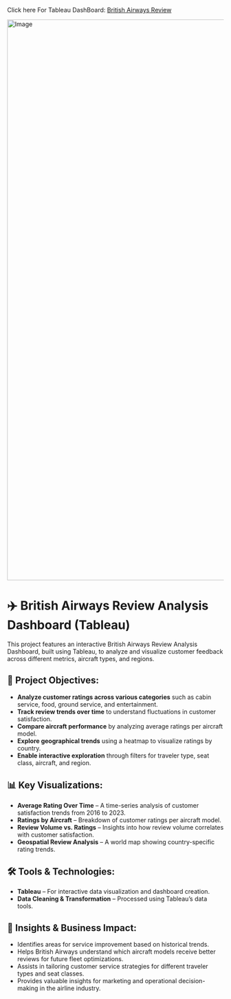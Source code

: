 Click here For Tableau DashBoard: [British Airways Review](https://public.tableau.com/app/profile/ivan.mu6616/viz/BritishAirways_17374162497700/Dashboard1)


<img width="1304" alt="Image" src="https://github.com/user-attachments/assets/b8632bec-d38a-483d-b82d-8c39f4a595e7" />


# ✈️ British Airways Review Analysis Dashboard (Tableau)

This project features an interactive British Airways Review Analysis Dashboard, built using Tableau, to analyze and visualize customer feedback across different metrics, aircraft types, and regions.
## 🔹 Project Objectives:

* **Analyze customer ratings across various categories** such as cabin service, food, ground service, and entertainment.
* **Track review trends over time** to understand fluctuations in customer satisfaction.
* **Compare aircraft performance** by analyzing average ratings per aircraft model.
* **Explore geographical trends** using a heatmap to visualize ratings by country.
* **Enable interactive exploration** through filters for traveler type, seat class, aircraft, and region.

## 📊 Key Visualizations:

* **Average Rating Over Time** – A time-series analysis of customer satisfaction trends from 2016 to 2023.
* **Ratings by Aircraft** – Breakdown of customer ratings per aircraft model.
* **Review Volume vs. Ratings** – Insights into how review volume correlates with customer satisfaction.
* **Geospatial Review Analysis** – A world map showing country-specific rating trends.

## 🛠️ Tools & Technologies:

* **Tableau** – For interactive data visualization and dashboard creation.
* **Data Cleaning & Transformation** – Processed using Tableau’s data tools.

## 🎯 Insights & Business Impact:

* Identifies areas for service improvement based on historical trends.
* Helps British Airways understand which aircraft models receive better reviews for future fleet optimizations.
* Assists in tailoring customer service strategies for different traveler types and seat classes.
* Provides valuable insights for marketing and operational decision-making in the airline industry.
